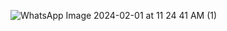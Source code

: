 ![WhatsApp Image 2024-02-01 at 11 24 41 AM (1)](https://github.com/Medosha22/Mastering-Embedded-Systems-Online-Diploma/assets/125259963/9de47e92-5726-4fdb-82dd-3104e95d888f)
